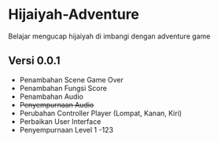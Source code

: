 # Hijaiyah-Adventure
Belajar mengucap hijaiyah  di imbangi dengan adventure game

## Versi 0.0.1
- Penambahan Scene Game Over
- Penambahan Fungsi Score
- Penambahan Audio
- ~~Penyempurnaan Audio~~
- Perubahan Controller Player (Lompat, Kanan, Kiri)
- Perbaikan User Interface
- Penyempurnaan Level 1
-123
